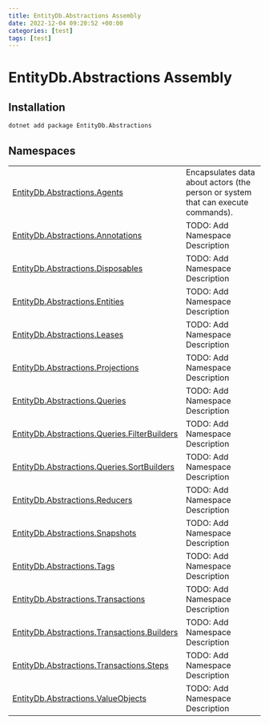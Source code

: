 ```yaml
---
title: EntityDb.Abstractions Assembly
date: 2022-12-04 09:20:52 +00:00
categories: [test]
tags: [test]
---
```


# EntityDb.Abstractions Assembly
## Installation
```sh
dotnet add package EntityDb.Abstractions
```
## Namespaces
<table><tr><td><a href='/posts/dotnet-entitydb-abstractions-agents'>EntityDb.Abstractions.Agents</a></td><td>
Encapsulates data about actors (the person or system that can execute commands).
</td></tr><tr><td><a href='/posts/dotnet-entitydb-abstractions-annotations'>EntityDb.Abstractions.Annotations</a></td><td>
TODO: Add Namespace Description
</td></tr><tr><td><a href='/posts/dotnet-entitydb-abstractions-disposables'>EntityDb.Abstractions.Disposables</a></td><td>
TODO: Add Namespace Description
</td></tr><tr><td><a href='/posts/dotnet-entitydb-abstractions-entities'>EntityDb.Abstractions.Entities</a></td><td>
TODO: Add Namespace Description
</td></tr><tr><td><a href='/posts/dotnet-entitydb-abstractions-leases'>EntityDb.Abstractions.Leases</a></td><td>
TODO: Add Namespace Description
</td></tr><tr><td><a href='/posts/dotnet-entitydb-abstractions-projections'>EntityDb.Abstractions.Projections</a></td><td>
TODO: Add Namespace Description
</td></tr><tr><td><a href='/posts/dotnet-entitydb-abstractions-queries'>EntityDb.Abstractions.Queries</a></td><td>
TODO: Add Namespace Description
</td></tr><tr><td><a href='/posts/dotnet-entitydb-abstractions-queries-filterbuilders'>EntityDb.Abstractions.Queries.FilterBuilders</a></td><td>
TODO: Add Namespace Description
</td></tr><tr><td><a href='/posts/dotnet-entitydb-abstractions-queries-sortbuilders'>EntityDb.Abstractions.Queries.SortBuilders</a></td><td>
TODO: Add Namespace Description
</td></tr><tr><td><a href='/posts/dotnet-entitydb-abstractions-reducers'>EntityDb.Abstractions.Reducers</a></td><td>
TODO: Add Namespace Description
</td></tr><tr><td><a href='/posts/dotnet-entitydb-abstractions-snapshots'>EntityDb.Abstractions.Snapshots</a></td><td>
TODO: Add Namespace Description
</td></tr><tr><td><a href='/posts/dotnet-entitydb-abstractions-tags'>EntityDb.Abstractions.Tags</a></td><td>
TODO: Add Namespace Description
</td></tr><tr><td><a href='/posts/dotnet-entitydb-abstractions-transactions'>EntityDb.Abstractions.Transactions</a></td><td>
TODO: Add Namespace Description
</td></tr><tr><td><a href='/posts/dotnet-entitydb-abstractions-transactions-builders'>EntityDb.Abstractions.Transactions.Builders</a></td><td>
TODO: Add Namespace Description
</td></tr><tr><td><a href='/posts/dotnet-entitydb-abstractions-transactions-steps'>EntityDb.Abstractions.Transactions.Steps</a></td><td>
TODO: Add Namespace Description
</td></tr><tr><td><a href='/posts/dotnet-entitydb-abstractions-valueobjects'>EntityDb.Abstractions.ValueObjects</a></td><td>
TODO: Add Namespace Description
</td></tr></table>

